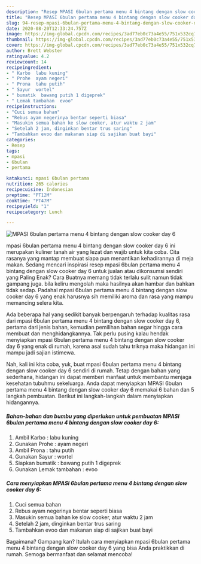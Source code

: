 ```yaml
---
description: "Resep MPASI 6bulan pertama menu 4 bintang dengan slow cooker day 6 | Cara Bikin MPASI 6bulan pertama menu 4 bintang dengan slow cooker day 6 Yang Sedap"
title: "Resep MPASI 6bulan pertama menu 4 bintang dengan slow cooker day 6 | Cara Bikin MPASI 6bulan pertama menu 4 bintang dengan slow cooker day 6 Yang Sedap"
slug: 94-resep-mpasi-6bulan-pertama-menu-4-bintang-dengan-slow-cooker-day-6-cara-bikin-mpasi-6bulan-pertama-menu-4-bintang-dengan-slow-cooker-day-6-yang-sedap
date: 2020-08-20T12:33:24.757Z
image: https://img-global.cpcdn.com/recipes/3ad77eb0c73a4e55/751x532cq70/mpasi-6bulan-pertama-menu-4-bintang-dengan-slow-cooker-day-6-foto-resep-utama.jpg
thumbnail: https://img-global.cpcdn.com/recipes/3ad77eb0c73a4e55/751x532cq70/mpasi-6bulan-pertama-menu-4-bintang-dengan-slow-cooker-day-6-foto-resep-utama.jpg
cover: https://img-global.cpcdn.com/recipes/3ad77eb0c73a4e55/751x532cq70/mpasi-6bulan-pertama-menu-4-bintang-dengan-slow-cooker-day-6-foto-resep-utama.jpg
author: Brett Webster
ratingvalue: 4.2
reviewcount: 14
recipeingredient:
- " Karbo  labu kuning"
- " Prohe  ayam negeri"
- " Prona  tahu putih"
- " Sayur  wortel"
- " bumatik  bawang putih 1 digeprek"
- " Lemak tambahan  evoo"
recipeinstructions:
- "Cuci semua bahan"
- "Rebus ayam negerinya bentar seperti biasa"
- "Masukin semua bahan ke slow cooker, atur waktu 2 jam"
- "Setelah 2 jam, dinginkan bentar trus saring"
- "Tambahkan evoo dan makanan siap di sajikan buat bayi"
categories:
- Resep
tags:
- mpasi
- 6bulan
- pertama

katakunci: mpasi 6bulan pertama 
nutrition: 265 calories
recipecuisine: Indonesian
preptime: "PT12M"
cooktime: "PT47M"
recipeyield: "1"
recipecategory: Lunch

---
```



![MPASI 6bulan pertama menu 4 bintang dengan slow cooker day 6](https://img-global.cpcdn.com/recipes/3ad77eb0c73a4e55/751x532cq70/mpasi-6bulan-pertama-menu-4-bintang-dengan-slow-cooker-day-6-foto-resep-utama.jpg)


mpasi 6bulan pertama menu 4 bintang dengan slow cooker day 6 ini merupakan kuliner tanah air yang lezat dan wajib untuk kita coba. Cita rasanya yang mantap membuat siapa pun menantikan kehadirannya di meja makan.
Sedang mencari inspirasi resep mpasi 6bulan pertama menu 4 bintang dengan slow cooker day 6 untuk jualan atau dikonsumsi sendiri yang Paling Enak? Cara Buatnya memang tidak terlalu sulit namun tidak gampang juga. bila keliru mengolah maka hasilnya akan hambar dan bahkan tidak sedap. Padahal mpasi 6bulan pertama menu 4 bintang dengan slow cooker day 6 yang enak harusnya sih memiliki aroma dan rasa yang mampu memancing selera kita.



Ada beberapa hal yang sedikit banyak berpengaruh terhadap kualitas rasa dari mpasi 6bulan pertama menu 4 bintang dengan slow cooker day 6, pertama dari jenis bahan, kemudian pemilihan bahan segar hingga cara membuat dan menghidangkannya. Tak perlu pusing kalau hendak menyiapkan mpasi 6bulan pertama menu 4 bintang dengan slow cooker day 6 yang enak di rumah, karena asal sudah tahu triknya maka hidangan ini mampu jadi sajian istimewa.


Nah, kali ini kita coba, yuk, buat mpasi 6bulan pertama menu 4 bintang dengan slow cooker day 6 sendiri di rumah. Tetap dengan bahan yang sederhana, hidangan ini dapat memberi manfaat untuk membantu menjaga kesehatan tubuhmu sekeluarga. Anda dapat menyiapkan MPASI 6bulan pertama menu 4 bintang dengan slow cooker day 6 memakai 6 bahan dan 5 langkah pembuatan. Berikut ini langkah-langkah dalam menyiapkan hidangannya.

<!--inarticleads1-->

##### Bahan-bahan dan bumbu yang diperlukan untuk pembuatan MPASI 6bulan pertama menu 4 bintang dengan slow cooker day 6:

1. Ambil  Karbo : labu kuning
1. Gunakan  Prohe : ayam negeri
1. Ambil  Prona : tahu putih
1. Gunakan  Sayur : wortel
1. Siapkan  bumatik : bawang putih 1 digeprek
1. Gunakan  Lemak tambahan : evoo




<!--inarticleads2-->

##### Cara menyiapkan MPASI 6bulan pertama menu 4 bintang dengan slow cooker day 6:

1. Cuci semua bahan
1. Rebus ayam negerinya bentar seperti biasa
1. Masukin semua bahan ke slow cooker, atur waktu 2 jam
1. Setelah 2 jam, dinginkan bentar trus saring
1. Tambahkan evoo dan makanan siap di sajikan buat bayi




Bagaimana? Gampang kan? Itulah cara menyiapkan mpasi 6bulan pertama menu 4 bintang dengan slow cooker day 6 yang bisa Anda praktikkan di rumah. Semoga bermanfaat dan selamat mencoba!
